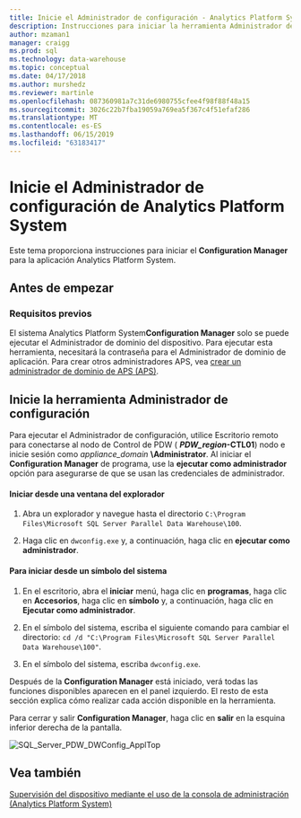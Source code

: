 ```yaml
---
title: Inicie el Administrador de configuración - Analytics Platform System | Microsoft Docs
description: Instrucciones para iniciar la herramienta Administrador de configuración para la aplicación Analytics Platform System.
author: mzaman1
manager: craigg
ms.prod: sql
ms.technology: data-warehouse
ms.topic: conceptual
ms.date: 04/17/2018
ms.author: murshedz
ms.reviewer: martinle
ms.openlocfilehash: 087360981a7c31de6980755cfee4f98f88f48a15
ms.sourcegitcommit: 3026c22b7fba19059a769ea5f367c4f51efaf286
ms.translationtype: MT
ms.contentlocale: es-ES
ms.lasthandoff: 06/15/2019
ms.locfileid: "63183417"
---
```

# <a name="launch-the-configuration-manager-in-analytics-platform-system"></a>Inicie el Administrador de configuración de Analytics Platform System
Este tema proporciona instrucciones para iniciar el **Configuration Manager** para la aplicación Analytics Platform System.  
  
## <a name="before-you-begin"></a>Antes de empezar  
  
### <a name="prerequisites"></a>Requisitos previos  
El sistema Analytics Platform System**Configuration Manager** solo se puede ejecutar el Administrador de dominio del dispositivo. Para ejecutar esta herramienta, necesitará la contraseña para el Administrador de dominio de aplicación. Para crear otros administradores APS, vea [crear un administrador de dominio de APS &#40;APS&#41;](create-an-aps-domain-administrator-aps.md).  
  
## <a name="Accessing"></a>Inicie la herramienta Administrador de configuración  
Para ejecutar el Administrador de configuración, utilice Escritorio remoto para conectarse al nodo de Control de PDW ( **_PDW_region_-CTL01**) nodo e inicie sesión como _appliance_domain_ **\Administrator**. Al iniciar el **Configuration Manager** de programa, use la **ejecutar como administrador** opción para asegurarse de que se usan las credenciales de administrador.  
  
#### <a name="to-launch-from-a-browser-window"></a>Iniciar desde una ventana del explorador  
  
1.  Abra un explorador y navegue hasta el directorio `C:\Program Files\Microsoft SQL Server Parallel Data Warehouse\100`.  
  
2.  Haga clic en `dwconfig.exe` y, a continuación, haga clic en **ejecutar como administrador**.  
  
#### <a name="to-launch-from-a-command-prompt"></a>Para iniciar desde un símbolo del sistema  
  
1.  En el escritorio, abra el **iniciar** menú, haga clic en **programas**, haga clic en **Accesorios**, haga clic en **símbolo** y, a continuación, haga clic en  **Ejecutar como administrador**.  
  
2.  En el símbolo del sistema, escriba el siguiente comando para cambiar el directorio: `cd /d "C:\Program Files\Microsoft SQL Server Parallel Data Warehouse\100"`.  
  
3.  En el símbolo del sistema, escriba `dwconfig.exe`.  
  
Después de la **Configuration Manager** está iniciado, verá todas las funciones disponibles aparecen en el panel izquierdo. El resto de esta sección explica cómo realizar cada acción disponible en la herramienta.  
  
Para cerrar y salir **Configuration Manager**, haga clic en **salir** en la esquina inferior derecha de la pantalla.  
  
![SQL_Server_PDW_DWConfig_ApplTop](./media/launch-the-configuration-manager/SQL_Server_PDW_DWConfig_ApplTop.png "SQL_Server_PDW_DWConfig_ApplTop")  
  
## <a name="see-also"></a>Vea también  
[Supervisión del dispositivo mediante el uso de la consola de administración &#40;Analytics Platform System&#41;](monitor-the-appliance-by-using-the-admin-console.md)  
  
